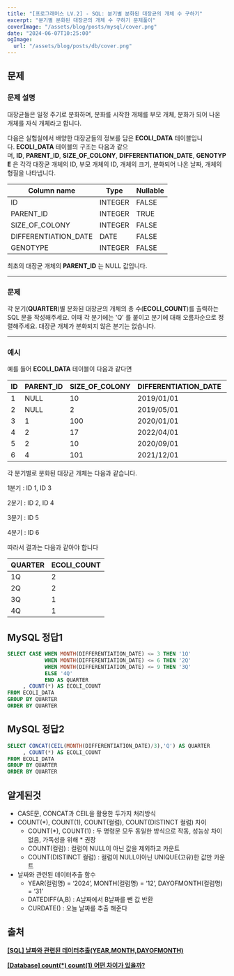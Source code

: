 ```yaml
---
title: "[프로그래머스 LV.2] - SQL: 분기별 분화된 대장균의 개체 수 구하기"
excerpt: "분기별 분화된 대장균의 개체 수 구하기 문제풀이"
coverImage: "/assets/blog/posts/mysql/cover.png"
date: "2024-06-07T10:25:00"
ogImage:
  url: "/assets/blog/posts/db/cover.png"
---
```


## 문제

### 문제 설명

대장균들은 일정 주기로 분화하며, 분화를 시작한 개체를 부모 개체, 분화가 되어 나온 개체를 자식 개체라고 합니다.

다음은 실험실에서 배양한 대장균들의 정보를 담은 **ECOLI_DATA** 테이블입니다. **ECOLI_DATA** 테이블의 구조는 다음과 같으며, **ID**, **PARENT_ID**, **SIZE_OF_COLONY**, **DIFFERENTIATION_DATE**, **GENOTYPE** 은 각각 대장균 개체의 ID, 부모 개체의 ID, 개체의 크기, 분화되어 나온 날짜, 개체의 형질을 나타냅니다.

| Column name          | Type    | Nullable |
| -------------------- | ------- | -------- |
| ID                   | INTEGER | FALSE    |
| PARENT_ID            | INTEGER | TRUE     |
| SIZE_OF_COLONY       | INTEGER | FALSE    |
| DIFFERENTIATION_DATE | DATE    | FALSE    |
| GENOTYPE             | INTEGER | FALSE    |

최초의 대장균 개체의 **PARENT_ID** 는 NULL 값입니다.

---

### 문제

각 분기(**QUARTER**)별 분화된 대장균의 개체의 총 수(**ECOLI_COUNT**)를 출력하는 SQL 문을 작성해주세요. 이때 각 분기에는 'Q' 를 붙이고 분기에 대해 오름차순으로 정렬해주세요. 대장균 개체가 분화되지 않은 분기는 없습니다.

---

### 예시

예를 들어 **ECOLI_DATA** 테이블이 다음과 같다면

| ID  | PARENT_ID | SIZE_OF_COLONY | DIFFERENTIATION_DATE | GENOTYPE |
| --- | --------- | -------------- | -------------------- | -------- |
| 1   | NULL      | 10             | 2019/01/01           | 5        |
| 2   | NULL      | 2              | 2019/05/01           | 3        |
| 3   | 1         | 100            | 2020/01/01           | 4        |
| 4   | 2         | 17             | 2022/04/01           | 4        |
| 5   | 2         | 10             | 2020/09/01           | 6        |
| 6   | 4         | 101            | 2021/12/01           | 22       |

각 분기별로 분화된 대장균 개체는 다음과 같습니다.

1분기 : ID 1, ID 3

2분기 : ID 2, ID 4

3분기 : ID 5

4분기 : ID 6

따라서 결과는 다음과 같아야 합니다

| QUARTER | ECOLI_COUNT |
| ------- | ----------- |
| 1Q      | 2           |
| 2Q      | 2           |
| 3Q      | 1           |
| 4Q      | 1           |

## MySQL 정답1

```sql
SELECT CASE WHEN MONTH(DIFFERENTIATION_DATE) <= 3 THEN '1Q'
            WHEN MONTH(DIFFERENTIATION_DATE) <= 6 THEN '2Q'
            WHEN MONTH(DIFFERENTIATION_DATE) <= 9 THEN '3Q'
            ELSE '4Q'
            END AS QUARTER
     , COUNT(*) AS ECOLI_COUNT
FROM ECOLI_DATA
GROUP BY QUARTER
ORDER BY QUARTER
```

## MySQL 정답2

```sql
SELECT CONCAT(CEIL(MONTH(DIFFERENTIATION_DATE)/3),'Q') AS QUARTER
     , COUNT(*) AS ECOLI_COUNT
FROM ECOLI_DATA
GROUP BY QUARTER
ORDER BY QUARTER
```

## 알게된것

- CASE문, CONCAT과 CEIL을 활용한 두가지 처리방식
- COUNT(\*), COUNT(1), COUNT(컬럼), COUNT(DISTINCT 컬럼) 차이
  - COUNT(\*), COUNT(1) : 두 명령문 모두 동일한 방식으로 작동, 성능상 차이없음, 가독성을 위해 \* 권장
  - COUNT(컬럼) : 컬럼이 NULL이 아닌 값을 제외하고 카운트
  - COUNT(DISTINCT 컬럼) : 컬럼이 NULL이아닌 UNIQUE(고유)한 값만 카운트
- 날짜와 관련된 데이터추출 함수
  - YEAR(컬럼명) = ‘2024’, MONTH(컬럼명) = ‘12’, DAYOFMONTH(컬럼명) = ‘31’
  - DATEDIFF(A,B) : A날짜에서 B날짜를 뺀 값 반환
  - CURDATE() : 오늘 날짜를 추출 해준다

## 출처

[**[SQL] 날짜와 관련된 데이터추출(YEAR,MONTH,DAYOFMONTH)**](https://marketinga.tistory.com/13)

[**[Database] count(\*) count(1) 어떤 차이가 있을까?**](https://annajang.tistory.com/54)
